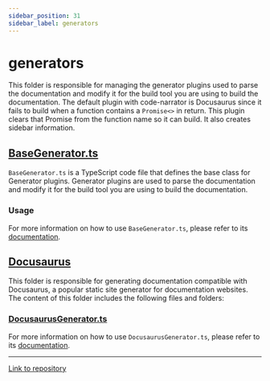 ```yaml
---
sidebar_position: 31
sidebar_label: generators
---
```


# generators

This folder is responsible for managing the generator plugins used to parse the documentation and modify it for the build tool you are using to build the documentation. The default plugin with code-narrator is Docusaurus since it fails to build when a function contains a `Promise<>` in return. This plugin clears that Promise from the function name so it can build. It also creates sidebar information.

## [BaseGenerator.ts](BaseGenerator.ts)

`BaseGenerator.ts` is a TypeScript code file that defines the base class for Generator plugins. Generator plugins are used to parse the documentation and modify it for the build tool you are using to build the documentation.

### Usage

For more information on how to use `BaseGenerator.ts`, please refer to its [documentation](BaseGenerator.ts).

## [Docusaurus](Docusaurus)

This folder is responsible for generating documentation compatible with Docusaurus, a popular static site generator for documentation websites. The content of this folder includes the following files and folders:

### [DocusaurusGenerator.ts](Docusaurus/DocusaurusGenerator.ts)

For more information on how to use `DocusaurusGenerator.ts`, please refer to its [documentation](Docusaurus/DocusaurusGenerator.ts).

---

[Link to repository](https://github.com/ingig/code-narrator/src/documentation/plugins/generators)